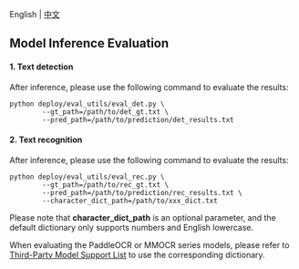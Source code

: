 English | [中文](../../cn/inference/model_evaluation.md)

## Model Inference Evaluation

#### 1. Text detection

After inference, please use the following command to evaluate the results:

```shell
python deploy/eval_utils/eval_det.py \
		--gt_path=/path/to/det_gt.txt \
		--pred_path=/path/to/prediction/det_results.txt
```

#### 2. Text recognition

After inference, please use the following command to evaluate the results:

```shell
python deploy/eval_utils/eval_rec.py \
		--gt_path=/path/to/rec_gt.txt \
		--pred_path=/path/to/prediction/rec_results.txt \
		--character_dict_path=/path/to/xxx_dict.txt
```

Please note that **character_dict_path** is an optional parameter, and the default dictionary only supports numbers and English lowercase.

When evaluating the PaddleOCR or MMOCR series models, please refer to [Third-Party Model Support List](models_list_thirdparty.md) to use the corresponding dictionary.
